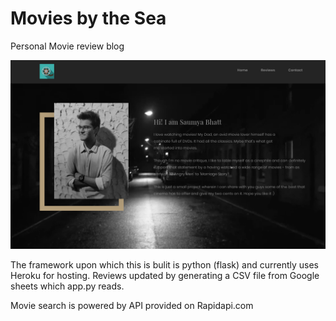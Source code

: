 # Movies by the Sea

Personal Movie review blog

![Website Screenshot](mbts_SS.png)

The framework upon which this is bulit is python (flask) and currently uses Heroku for hosting. Reviews updated by generating a CSV file from Google sheets which app.py reads.

Movie search is powered by API provided on Rapidapi.com
